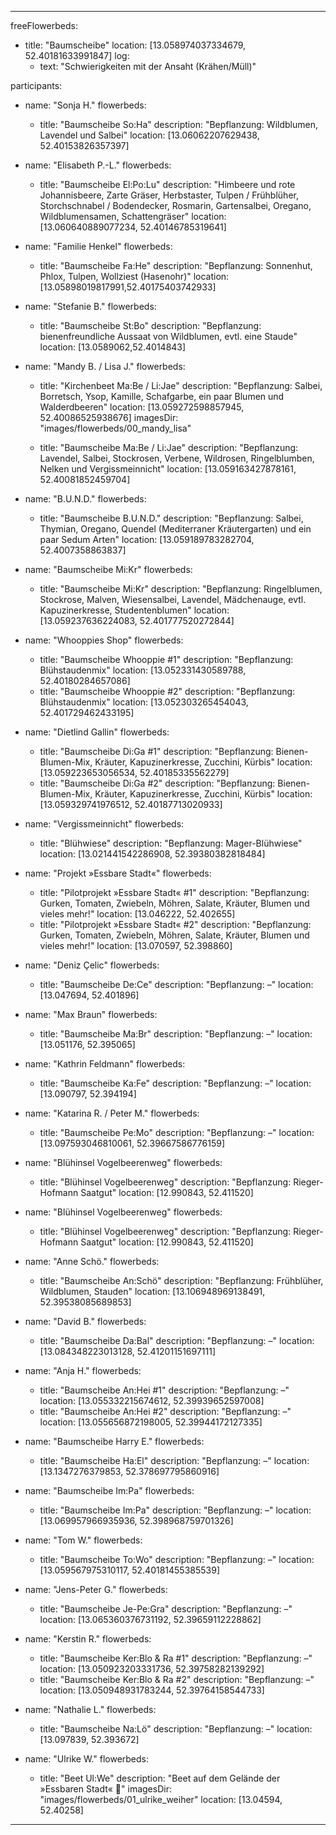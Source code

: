 ---

freeFlowerbeds:
- title: "Baumscheibe"
  location: [13.058974037334679, 52.40181633991847]
  log: 
  - text: "Schwierigkeiten mit der Ansaht (Krähen/Müll)"
    


participants:

- name: "Sonja H."
  flowerbeds:
    - title: "Baumscheibe So:Ha"
      description: "Bepflanzung: Wildblumen, Lavendel und Salbei"
      location: [13.06062207629438, 52.40153826357397]

- name: "Elisabeth P.-L."
  flowerbeds:
    - title: "Baumscheibe El:Po:Lu"
      description: "Himbeere und rote Johannisbeere, Zarte Gräser, Herbstaster,
      Tulpen / Frühblüher, Storchschnabel / Bodendecker, Rosmarin, Gartensalbei,
      Oregano, Wildblumensamen, Schattengräser"
      location: [13.060640889077234, 52.40146785319641]

- name: "Familie Henkel"
  flowerbeds:
    - title: "Baumscheibe Fa:He"
      description: "Bepflanzung: Sonnenhut, Phlox, Tulpen, Wollziest (Hasenohr)"
      location: [13.05898019817991,52.40175403742933]

- name: "Stefanie B."
  flowerbeds:
    - title: "Baumscheibe St:Bo"
      description: "Bepflanzung: bienenfreundliche Aussaat von Wildblumen, evtl.
      eine Staude"
      location: [13.0589062,52.4014843]

- name: "Mandy B. / Lisa J."
  flowerbeds:
    - title: "Kirchenbeet Ma:Be / Li:Jae"
      description: "Bepflanzung: Salbei, Borretsch, Ysop, Kamille, Schafgarbe,
      ein paar Blumen und Walderdbeeren"
      location: [13.059272598857945, 52.40086525938676]
      imagesDir: "images/flowerbeds/00_mandy_lisa"

    - title: "Baumscheibe Ma:Be / Li:Jae"
      description: "Bepflanzung: Lavendel, Salbei, Stockrosen, Verbene,
      Wildrosen, Ringelblumben, Nelken und Vergissmeinnicht"
      location: [13.059163427878161, 52.40081852459704]

- name: "B.U.N.D."
  flowerbeds:
    - title: "Baumscheibe B.U.N.D."
      description: "Bepflanzung: Salbei, Thymian, Oregano, Quendel (Mediterraner
      Kräutergarten) und ein paar Sedum Arten"
      location: [13.059189783282704, 52.4007358863837]

- name: "Baumscheibe Mi:Kr"
  flowerbeds:
    - title: "Baumscheibe Mi:Kr"
      description: "Bepflanzung: Ringelblumen, Stockrose, Malven, Wiesensalbei,
      Lavendel, Mädchenauge, evtl. Kapuzinerkresse, Studentenblumen"
      location: [13.059237636224083, 52.401777520272844]

- name: "Whooppies Shop"
  flowerbeds:
    - title: "Baumscheibe Whooppie #1"
      description: "Bepflanzung: Blühstaudenmix"
      location: [13.052331430589788, 52.40180284657086]
    - title: "Baumscheibe Whooppie #2"
      description: "Bepflanzung: Blühstaudenmix"
      location: [13.052303265454043, 52.401729462433195]


- name: "Dietlind Gallin"
  flowerbeds:
    - title: "Baumscheibe Di:Ga #1"
      description: "Bepflanzung: Bienen-Blumen-Mix, Kräuter, Kapuzinerkresse,
      Zucchini, Kürbis"
      location: [13.059223653056534, 52.40185335562279]
    - title: "Baumscheibe Di:Ga #2"
      description: "Bepflanzung: Bienen-Blumen-Mix, Kräuter, Kapuzinerkresse,
      Zucchini, Kürbis"
      location: [13.059329741976512, 52.40187713020933]

- name: "Vergissmeinnicht"
  flowerbeds:
    - title: "Blühwiese"
      description: "Bepflanzung: Mager-Blühwiese"
      location: [13.021441542286908, 52.39380382818484]

- name: "Projekt »Essbare Stadt«"
  flowerbeds:
    - title: "Pilotprojekt »Essbare Stadt« #1"
      description: "Bepflanzung: Gurken, Tomaten, Zwiebeln, Möhren, Salate,
      Kräuter, Blumen und vieles mehr!"
      location: [13.046222, 52.402655]
    - title: "Pilotprojekt »Essbare Stadt« #2"
      description: "Bepflanzung: Gurken, Tomaten, Zwiebeln, Möhren, Salate,
      Kräuter, Blumen und vieles mehr!"
      location: [13.070597, 52.398860]

- name: "Deniz Çelic"
  flowerbeds:
    - title: "Baumscheibe De:Ce"
      description: "Bepflanzung: –"
      location: [13.047694, 52.401896]

- name: "Max Braun"
  flowerbeds:
    - title: "Baumscheibe Ma:Br"
      description: "Bepflanzung: –"
      location: [13.051176, 52.395065]

- name: "Kathrin Feldmann"
  flowerbeds:
    - title: "Baumscheibe Ka:Fe"
      description: "Bepflanzung: –"
      location: [13.090797, 52.394194]

- name: "Katarina R. / Peter M."
  flowerbeds:
    - title: "Baumscheibe Pe:Mo"
      description: "Bepflanzung: –"
      location: [13.097593046810061, 52.39667586776159]

- name: "Blühinsel Vogelbeerenweg"
  flowerbeds:
    - title: "Blühinsel Vogelbeerenweg"
      description: "Bepflanzung: Rieger-Hofmann Saatgut"
      location: [12.990843, 52.411520]

- name: "Blühinsel Vogelbeerenweg"
  flowerbeds:
    - title: "Blühinsel Vogelbeerenweg"
      description: "Bepflanzung: Rieger-Hofmann Saatgut"
      location: [12.990843, 52.411520]

- name: "Anne Schö."
  flowerbeds:
    - title: "Baumscheibe An:Schö"
      description: "Bepflanzung: Frühblüher, Wildblumen, Stauden"
      location: [13.106948969138491, 52.39538085689853]

- name: "David B."
  flowerbeds:
    - title: "Baumscheibe Da:Bal"
      description: "Bepflanzung: –"
      location: [13.084348223013128, 52.41201151697111]

- name: "Anja H."
  flowerbeds:
    - title: "Baumscheibe An:Hei #1"
      description: "Bepflanzung: –"
      location: [13.055332215674612, 52.39939652597008]
    - title: "Baumscheibe An:Hei #2"
      description: "Bepflanzung: –"
      location: [13.055656872198005, 52.39944172127335]

- name: "Baumscheibe Harry E."
  flowerbeds:
    - title: "Baumscheibe Ha:El"
      description: "Bepflanzung: –"
      location: [13.1347276379853, 52.378697795860916]

- name: "Baumscheibe Im:Pa"
  flowerbeds:
    - title: "Baumscheibe Im:Pa"
      description: "Bepflanzung: –"
      location: [13.069957966935936, 52.398968759701326]

- name: "Tom W."
  flowerbeds:
    - title: "Baumscheibe To:Wo"
      description: "Bepflanzung: –"
      location: [13.059567975310117, 52.40181455385539]

- name: "Jens-Peter G."
  flowerbeds:
    - title: "Baumscheibe Je-Pe:Gra"
      description: "Bepflanzung: –"
      location: [13.065360376731192, 52.39659112228862]

- name: "Kerstin R."
  flowerbeds:
    - title: "Baumscheibe Ker:Blo & Ra #1"
      description: "Bepflanzung: –"
      location: [13.050923203331736, 52.39758282139292]
    - title: "Baumscheibe Ker:Blo & Ra #2"
      description: "Bepflanzung: –"
      location: [13.050948931783244, 52.39764158544733]

- name: "Nathalie L."
  flowerbeds:
    - title: "Baumscheibe Na:Lö"
      description: "Bepflanzung: –"
      location: [13.097839, 52.393672]

- name: "Ulrike W."
  flowerbeds:
    - title: "Beet Ul:We"
      description: "Beet auf dem Gelände der »Essbaren Stadt« 🥕"
      imagesDir: "images/flowerbeds/01_ulrike_weiher"
      location: [13.04594, 52.40258]

---